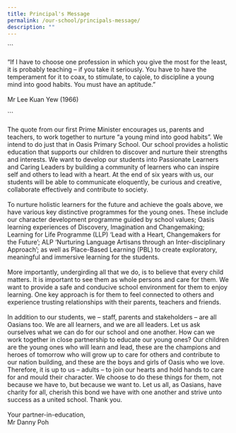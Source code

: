 ```yaml
---
title: Principal's Message
permalink: /our-school/principals-message/
description: ""
---
```

<p align="justify;">
```<br><br>
“If I have to choose one profession in which you give the most for the 
least, it is probably teaching – if you take it seriously. You have to 
have the temperament for it to coax, to stimulate, to cajole, to 
discipline a young mind into good habits. You must have an aptitude.”
<br><br>
Mr Lee Kuan Yew (1966)<br><br>
```
<br><br>
The quote from our first Prime Minister encourages us, parents and teachers, to work together to nurture “a young mind into good habits”. We intend to do just that in Oasis Primary School. Our school provides a holistic education that supports our children to discover and nurture their strengths and interests. We want to develop our students into Passionate Learners and Caring Leaders by building a community of learners who can inspire self and others to lead with a heart. At the end of six years with us, our students will be able to communicate eloquently, be curious and creative, collaborate effectively and contribute to society.<br><br>
To nurture holistic learners for the future and achieve the goals above, we have various key distinctive programmes for the young ones. These include our character development programme guided by school values; Oasis learning experiences of Discovery, Imagination and Changemaking; Learning for Life Programme (LLP) ‘Lead with a Heart, Changemakers for the Future’; ALP ‘Nurturing Language Artisans through an Inter-disciplinary Approach’; as well as Place-Based Learning (PBL) to create exploratory, meaningful and immersive learning for the students.<br><br>
More importantly, undergirding all that we do, is to believe that every child matters. It is important to see them as whole persons and care for them. We want to provide a safe and conducive school environment for them to enjoy learning. One key approach is for them to feel connected to others and experience trusting relationships with their parents, teachers and friends.<br><br>
In addition to our students, we – staff, parents and stakeholders – are all Oasians too. We are all learners, and we are all leaders. Let us ask ourselves what we can do for our school and one another. How can we work together in close partnership to educate our young ones? Our children are the young ones who will learn and lead, these are the champions and heroes of tomorrow who will grow up to care for others and contribute to our nation building, and these are the boys and girls of Oasis who we love. Therefore, it is up to us – adults – to join our hearts and hold hands to care for and mould their character. We choose to do these things for them, not because we have to, but because we want to. Let us all, as Oasians, have charity for all, cherish this bond we have with one another and strive unto success as a united school. Thank you.<br><br>
Your partner-in-education,<br>
Mr Danny Poh
	</p>